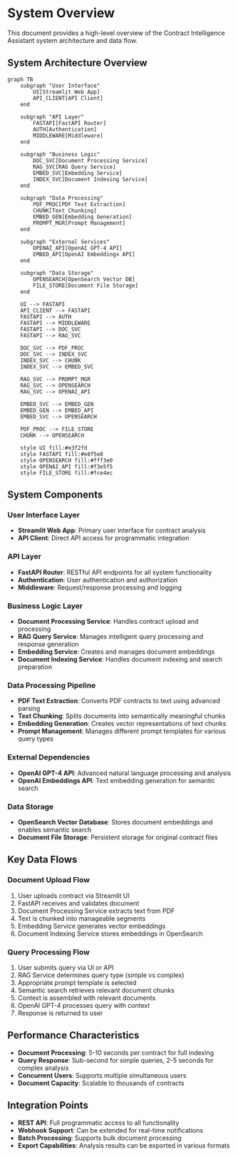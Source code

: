 # System Overview

This document provides a high-level overview of the Contract Intelligence Assistant system architecture and data flow.

## System Architecture Overview

```mermaid
graph TB
    subgraph "User Interface"
        UI[Streamlit Web App]
        API_CLIENT[API Client]
    end
    
    subgraph "API Layer"
        FASTAPI[FastAPI Router]
        AUTH[Authentication]
        MIDDLEWARE[Middleware]
    end
    
    subgraph "Business Logic"
        DOC_SVC[Document Processing Service]
        RAG_SVC[RAG Query Service]
        EMBED_SVC[Embedding Service]
        INDEX_SVC[Document Indexing Service]
    end
    
    subgraph "Data Processing"
        PDF_PROC[PDF Text Extraction]
        CHUNK[Text Chunking]
        EMBED_GEN[Embedding Generation]
        PROMPT_MGR[Prompt Management]
    end
    
    subgraph "External Services"
        OPENAI_API[OpenAI GPT-4 API]
        EMBED_API[OpenAI Embeddings API]
    end
    
    subgraph "Data Storage"
        OPENSEARCH[OpenSearch Vector DB]
        FILE_STORE[Document File Storage]
    end
    
    UI --> FASTAPI
    API_CLIENT --> FASTAPI
    FASTAPI --> AUTH
    FASTAPI --> MIDDLEWARE
    FASTAPI --> DOC_SVC
    FASTAPI --> RAG_SVC
    
    DOC_SVC --> PDF_PROC
    DOC_SVC --> INDEX_SVC
    INDEX_SVC --> CHUNK
    INDEX_SVC --> EMBED_SVC
    
    RAG_SVC --> PROMPT_MGR
    RAG_SVC --> OPENSEARCH
    RAG_SVC --> OPENAI_API
    
    EMBED_SVC --> EMBED_GEN
    EMBED_GEN --> EMBED_API
    EMBED_SVC --> OPENSEARCH
    
    PDF_PROC --> FILE_STORE
    CHUNK --> OPENSEARCH
    
    style UI fill:#e3f2fd
    style FASTAPI fill:#e8f5e8
    style OPENSEARCH fill:#fff3e0
    style OPENAI_API fill:#f3e5f5
    style FILE_STORE fill:#fce4ec
```

## System Components

### User Interface Layer
- **Streamlit Web App**: Primary user interface for contract analysis
- **API Client**: Direct API access for programmatic integration

### API Layer
- **FastAPI Router**: RESTful API endpoints for all system functionality
- **Authentication**: User authentication and authorization
- **Middleware**: Request/response processing and logging

### Business Logic Layer
- **Document Processing Service**: Handles contract upload and processing
- **RAG Query Service**: Manages intelligent query processing and response generation
- **Embedding Service**: Creates and manages document embeddings
- **Document Indexing Service**: Handles document indexing and search preparation

### Data Processing Pipeline
- **PDF Text Extraction**: Converts PDF contracts to text using advanced parsing
- **Text Chunking**: Splits documents into semantically meaningful chunks
- **Embedding Generation**: Creates vector representations of text chunks
- **Prompt Management**: Manages different prompt templates for various query types

### External Dependencies
- **OpenAI GPT-4 API**: Advanced natural language processing and analysis
- **OpenAI Embeddings API**: Text embedding generation for semantic search

### Data Storage
- **OpenSearch Vector Database**: Stores document embeddings and enables semantic search
- **Document File Storage**: Persistent storage for original contract files

## Key Data Flows

### Document Upload Flow
1. User uploads contract via Streamlit UI
2. FastAPI receives and validates document
3. Document Processing Service extracts text from PDF
4. Text is chunked into manageable segments
5. Embedding Service generates vector embeddings
6. Document Indexing Service stores embeddings in OpenSearch

### Query Processing Flow
1. User submits query via UI or API
2. RAG Service determines query type (simple vs complex)
3. Appropriate prompt template is selected
4. Semantic search retrieves relevant document chunks
5. Context is assembled with relevant documents
6. OpenAI GPT-4 processes query with context
7. Response is returned to user

## Performance Characteristics

- **Document Processing**: 5-10 seconds per contract for full indexing
- **Query Response**: Sub-second for simple queries, 2-5 seconds for complex analysis
- **Concurrent Users**: Supports multiple simultaneous users
- **Document Capacity**: Scalable to thousands of contracts

## Integration Points

- **REST API**: Full programmatic access to all functionality
- **Webhook Support**: Can be extended for real-time notifications
- **Batch Processing**: Supports bulk document processing
- **Export Capabilities**: Analysis results can be exported in various formats
